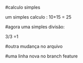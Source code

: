 #calculo simples

um simples calculo :
  10+15 = 25

#agora uma simples divisão:

3/3 =1

#outra mudança no arquivo

#uma linha nova no branch feature
